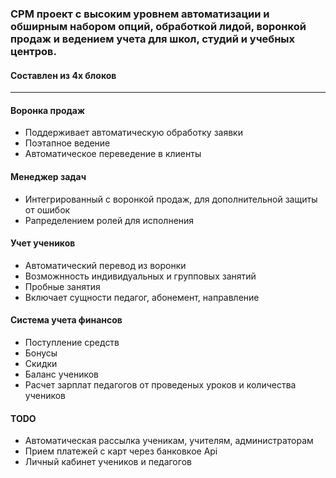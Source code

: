### СРМ проект с высоким уровнем автоматизации и обширным набором опций, обработкой лидой, воронкой продаж и ведением учета для  школ, студий и учебных центров.

#### Составлен из 4х блоков

---

#### Воронка продаж
- Поддерживает автоматическую обработку заявки
- Поэтапное ведение
- Автоматическое переведение в клиенты

#### Менеджер задач
- Интегрированный с воронкой продаж, для дополнительной защиты от ошибок
- Рапределением ролей для исполнения

#### Учет учеников
- Автоматический перевод из воронки
- Возможнность индивидуальных и групповых занятий
- Пробные занятия
- Включает сущности педагог, абонемент, направление

#### Система учета финансов
- Поступление средств
- Бонусы
- Скидки
- Баланс учеников
- Расчет зарплат педагогов от проведеных уроков и количества учеников

#### TODO 
- Автоматическая рассылка ученикам, учителям, администраторам 
- Прием платежей с карт через банковкое Api
- Личный кабинет учеников и педагогов

